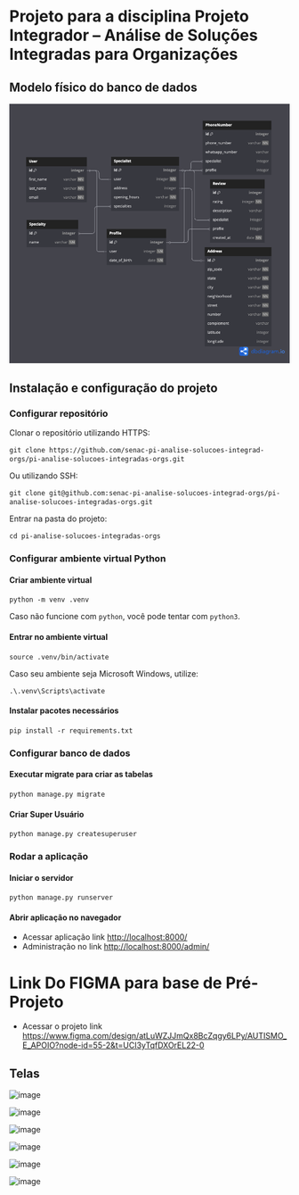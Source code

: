 # Projeto para a disciplina Projeto Integrador – Análise de Soluções Integradas para Organizações

## Modelo físico do banco de dados

[<img src="static/images/pdm.png">](https://dbdocs.io/embed/b65bef8cf417d931a62afdd5ff6b1ff1/314698636cd94b9e80c1b85e92b34351)

## Instalação e configuração do projeto

### Configurar repositório 

Clonar o repositório utilizando HTTPS:

```shell
git clone https://github.com/senac-pi-analise-solucoes-integrad-orgs/pi-analise-solucoes-integradas-orgs.git
```
Ou utilizando SSH:
   
```shell
git clone git@github.com:senac-pi-analise-solucoes-integrad-orgs/pi-analise-solucoes-integradas-orgs.git
```

Entrar na pasta do projeto:

```shell
cd pi-analise-solucoes-integradas-orgs
```

### Configurar ambiente virtual Python

#### Criar ambiente virtual

```shell
python -m venv .venv
```

Caso não funcione com `python`, você pode tentar com `python3`.

#### Entrar no ambiente virtual

```shell
source .venv/bin/activate
```

Caso seu ambiente seja Microsoft Windows, utilize:

```shell
.\.venv\Scripts\activate
```

#### Instalar pacotes necessários

```shell
pip install -r requirements.txt
```

### Configurar banco de dados 

#### Executar migrate para criar as tabelas

```shell
python manage.py migrate
```

#### Criar Super Usuário

```shell
python manage.py createsuperuser
```

### Rodar a aplicação

#### Iniciar o servidor

```shell
python manage.py runserver
```

#### Abrir aplicação no navegador

- Acessar aplicação link [http://localhost:8000/](http://localhost:8000/)
- Administração no link [http://localhost:8000/admin/](http://localhost:8000/admin/) 

# Link Do FIGMA para base de Pré-Projeto

- Acessar o projeto link https://www.figma.com/design/atLuWZJJmQx8BcZqgy6LPy/AUTISMO_E_APOIO?node-id=55-2&t=UCI3yTqfDXOrEL22-0

## Telas

![image](https://github.com/user-attachments/assets/0fcb5821-a26e-4188-bb17-f0b891fe55b8)

![image](https://github.com/user-attachments/assets/bd9b6df5-a099-4537-92fd-0fcd540240b1)

![image](https://github.com/user-attachments/assets/c4521378-18d7-4978-80ab-1b0888178b99)

![image](https://github.com/user-attachments/assets/82a681b4-56a4-4e79-b7ed-f4a370261cd6)

![image](https://github.com/user-attachments/assets/06e28655-fadf-4893-a0fc-c94dd31f4d1d)

![image](https://github.com/user-attachments/assets/e59e1ddd-1fa5-468e-9144-b8cd61122e7f)




